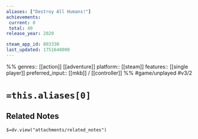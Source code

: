 ```yaml
---
aliases: ["Destroy All Humans!"]
achievements:
 current: 0
 total: 40
release_year: 2020

steam_app_id: 803330
last_updated: 1751648000
---
```

%%
genres:: [[action]] [[adventure]]
platform:: [[steam]]
features:: [[single player]]
preferred_input:: [[mkb]] / [[controller]]
%%
#game/unplayed
#v3/2

# `=this.aliases[0]`
## Related Notes
`$=dv.view("attachments/related_notes")`